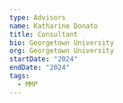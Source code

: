 ```yaml
---
type: Advisors
name: Katharine Donato
title: Consultant
bio: Georgetown University
org: Georgetown University
startDate: "2024"
endDate: "2024"
tags:
  - MMP
---
```

